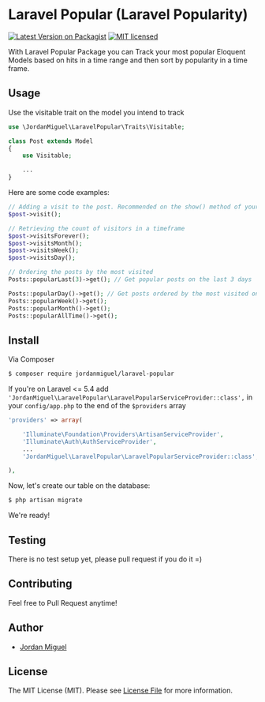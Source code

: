 # Laravel Popular (Laravel Popularity)

[![Latest Version on Packagist](https://img.shields.io/packagist/v/jordanmiguel/laravel-popular.svg?style=flat-square)](https://packagist.org/packages/jordanmiguel/laravel-popular)
[![MIT licensed](https://img.shields.io/badge/license-MIT-blue.svg)](license.md)

With Laravel Popular Package you can Track your most popular Eloquent Models based on hits in a time range and then sort by popularity in a time frame.

## Usage

Use the visitable trait on the model you intend to track
``` php
use \JordanMiguel\LaravelPopular\Traits\Visitable;

class Post extends Model
{
    use Visitable;

    ...
}
```

Here are some code examples:

``` php
// Adding a visit to the post. Recommended on the show() method of your controller.
$post->visit();

// Retrieving the count of visitors in a timeframe
$post->visitsForever();
$post->visitsMonth();
$post->visitsWeek();
$post->visitsDay();

// Ordering the posts by the most visited
Posts::popularLast(3)->get(); // Get popular posts on the last 3 days

Posts::popularDay()->get(); // Get posts ordered by the most visited on the last 24h
Posts::popularWeek()->get();
Posts::popularMonth()->get();
Posts::popularAllTime()->get();
```

## Install

Via Composer

``` bash
$ composer require jordanmiguel/laravel-popular
```

If you're on Laravel <= 5.4 add `'JordanMiguel\LaravelPopular\LaravelPopularServiceProvider::class',` in your `config/app.php` to the end of the `$providers` array

``` php
'providers' => array(

    'Illuminate\Foundation\Providers\ArtisanServiceProvider',
    'Illuminate\Auth\AuthServiceProvider',
    ...
    'JordanMiguel\LaravelPopular\LaravelPopularServiceProvider::class',

),
```

Now, let's create our table on the database:

``` bash
$ php artisan migrate
```

We're ready!

## Testing

There is no test setup yet, please pull request if you do it =)

## Contributing

Feel free to Pull Request anytime!

## Author
- [Jordan Miguel](https://www.linkedin.com/in/joordanmiguel/)

## License

The MIT License (MIT). Please see [License File](LICENSE.md) for more information.

[ico-version]: https://img.shields.io/packagist/v/:vendor/:package_name.svg?style=flat-square
[ico-license]: https://img.shields.io/badge/license-MIT-brightgreen.svg?style=flat-square
[ico-travis]: https://img.shields.io/travis/:vendor/:package_name/master.svg?style=flat-square
[ico-scrutinizer]: https://img.shields.io/scrutinizer/coverage/g/:vendor/:package_name.svg?style=flat-square
[ico-code-quality]: https://img.shields.io/scrutinizer/g/:vendor/:package_name.svg?style=flat-square
[ico-downloads]: https://img.shields.io/packagist/dt/:vendor/:package_name.svg?style=flat-square

[link-packagist]: https://packagist.org/packages/:vendor/:package_name
[link-travis]: https://travis-ci.org/:vendor/:package_name
[link-scrutinizer]: https://scrutinizer-ci.com/g/:vendor/:package_name/code-structure
[link-code-quality]: https://scrutinizer-ci.com/g/:vendor/:package_name
[link-downloads]: https://packagist.org/packages/:vendor/:package_name
[link-author]: https://github.com/:author_username
[link-contributors]: ../../contributors
